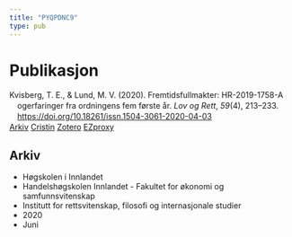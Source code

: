 ```yaml
---
title: "PYQPDNC9"
type: pub
---
```

<h1>Publikasjon</h1>
<article id="csl-bib-container-PYQPDNC9" class="csl-bib-container">
  <div class="csl-bib-body" style="line-height: 1.35; padding-left: 1em; text-indent:-1em;">
  <div class="csl-entry">Kvisberg, T. E., &amp; Lund, M. V. (2020). Fremtidsfullmakter: HR-2019-1758-A ogerfaringer fra ordningens fem f&#xF8;rste &#xE5;r. <i>Lov og Rett</i>, <i>59</i>(4), 213&#x2013;233. <a href="https://doi.org/10.18261/issn.1504-3061-2020-04-03">https://doi.org/10.18261/issn.1504-3061-2020-04-03</a></div>
</div>
  <div class="csl-bib-buttons">
    <a href="#taxonomy-article-PYQPDNC9" class="csl-bib-button">Arkiv</a>
    <a href alt="Cristin URL" class="csl-bib-button">Cristin</a>
    <a href alt="Zotero URL" class="csl-bib-button">Zotero</a>
    <a href="http://ezproxy.inn.no/login?url=https://doi.org/10.18261/issn.1504-3061-2020-04-03" class="csl-bib-button">EZproxy</a>
  </div>
  <div id="csl-bib-meta-container-PYQPDNC9"></div>
</article>
<div id="csl-bib-meta-PYQPDNC9" class="csl-bib-meta">
  <article id="taxonomy-article-PYQPDNC9" class="taxonomy-article">
    <h1>Arkiv</h1>
    <ul>
      <li>Høgskolen i Innlandet</li>
      <li>Handelshøgskolen Innlandet - Fakultet for økonomi og samfunnsvitenskap</li>
      <li>Institutt for rettsvitenskap, filosofi og internasjonale studier</li>
      <li>2020</li>
      <li>Juni</li>
    </ul>
  </article>
</div>
